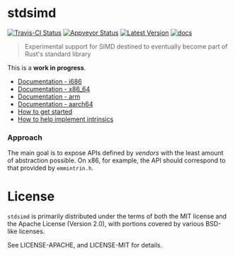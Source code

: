 stdsimd
=======

[![Travis-CI Status]][travis] [![Appveyor Status]][appveyor] [![Latest Version]][crates.io] [![docs]][docs.rs]

> Experimental support for SIMD destined to eventually become part of Rust's
> standard library

This is a **work in progress**.

* [Documentation - i686][i686]
* [Documentation - x86\_64][x86_64]
* [Documentation - arm][arm]
* [Documentation - aarch64][aarch64]
* [How to get started][contrib]
* [How to help implement intrinsics][help-implement]

[contrib]: https://github.com/rust-lang-nursery/stdsimd/blob/master/CONTRIBUTING.md
[help-implement]: https://github.com/rust-lang-nursery/stdsimd/issues/40
[i686]: https://rust-lang-nursery.github.io/stdsimd/i686/stdsimd/
[x86_64]: https://rust-lang-nursery.github.io/stdsimd/x86_64/stdsimd/
[arm]: https://rust-lang-nursery.github.io/stdsimd/arm/stdsimd/
[aarch64]: https://rust-lang-nursery.github.io/stdsimd/aarch64/stdsimd/

### Approach

The main goal is to expose APIs defined by *vendors* with the least amount of
abstraction possible. On x86, for example, the API should correspond to that
provided by `emmintrin.h`.

# License

`stdsimd` is primarily distributed under the terms of both the MIT license and
the Apache License (Version 2.0), with portions covered by various BSD-like
licenses.

See LICENSE-APACHE, and LICENSE-MIT for details.


[travis]: https://travis-ci.org/rust-lang-nursery/stdsimd
[Travis-CI Status]: https://travis-ci.org/rust-lang-nursery/stdsimd.svg?branch=master
[appveyor]: https://ci.appveyor.com/project/rust-lang-libs/stdsimd/branch/master
[Appveyor Status]: https://ci.appveyor.com/api/projects/status/ix74qhmilpibn00x/branch/master?svg=true
[Latest Version]: https://img.shields.io/crates/v/stdsimd.svg
[crates.io]: https://crates.io/crates/stdsimd
[docs]: https://docs.rs/stdsimd/badge.svg
[docs.rs]: https://docs.rs/stdsimd/
